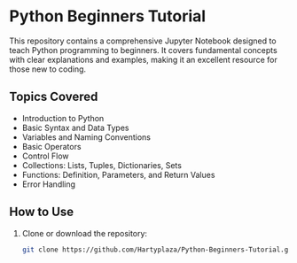 # Python Beginners Tutorial  

This repository contains a comprehensive Jupyter Notebook designed to teach Python programming to beginners. It covers fundamental concepts with clear explanations and examples, making it an excellent resource for those new to coding.  

## **Topics Covered**
- Introduction to Python  
- Basic Syntax and Data Types  
- Variables and Naming Conventions  
- Basic Operators  
- Control Flow  
- Collections: Lists, Tuples, Dictionaries, Sets  
- Functions: Definition, Parameters, and Return Values  
- Error Handling 

## **How to Use**
1. Clone or download the repository:  
   ```bash
   git clone https://github.com/Hartyplaza/Python-Beginners-Tutorial.git

